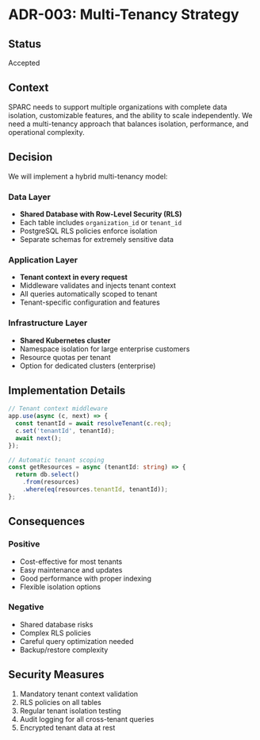 # ADR-003: Multi-Tenancy Strategy

## Status
Accepted

## Context
SPARC needs to support multiple organizations with complete data isolation, customizable features, and the ability to scale independently. We need a multi-tenancy approach that balances isolation, performance, and operational complexity.

## Decision
We will implement a hybrid multi-tenancy model:

### Data Layer
- **Shared Database with Row-Level Security (RLS)**
- Each table includes `organization_id` or `tenant_id`
- PostgreSQL RLS policies enforce isolation
- Separate schemas for extremely sensitive data

### Application Layer
- **Tenant context in every request**
- Middleware validates and injects tenant context
- All queries automatically scoped to tenant
- Tenant-specific configuration and features

### Infrastructure Layer
- **Shared Kubernetes cluster**
- Namespace isolation for large enterprise customers
- Resource quotas per tenant
- Option for dedicated clusters (enterprise)

## Implementation Details

```typescript
// Tenant context middleware
app.use(async (c, next) => {
  const tenantId = await resolveTenant(c.req);
  c.set('tenantId', tenantId);
  await next();
});

// Automatic tenant scoping
const getResources = async (tenantId: string) => {
  return db.select()
    .from(resources)
    .where(eq(resources.tenantId, tenantId));
};
```

## Consequences

### Positive
- Cost-effective for most tenants
- Easy maintenance and updates
- Good performance with proper indexing
- Flexible isolation options

### Negative
- Shared database risks
- Complex RLS policies
- Careful query optimization needed
- Backup/restore complexity

## Security Measures
1. Mandatory tenant context validation
2. RLS policies on all tables
3. Regular tenant isolation testing
4. Audit logging for all cross-tenant queries
5. Encrypted tenant data at rest